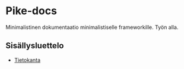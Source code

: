 # Pike-docs

Minimalistinen dokumentaatio minimalistiselle frameworkille. Työn alla.

## Sisällysluettelo

- [Tietokanta](database.md)
